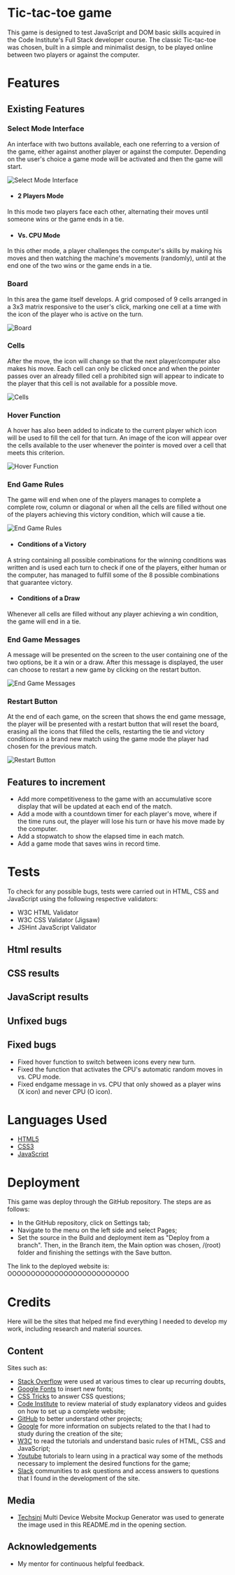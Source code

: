 # Tic-tac-toe game

This game is designed to test JavaScript and DOM basic skills acquired in the Code Institute's Full Stack developer course. The classic Tic-tac-toe was chosen, built in a simple and minimalist design, to be played online between two players or against the computer.


# Features
## Existing Features
### Select Mode Interface

An interface with two buttons available, each one referring to a version of the game, either against another player or against the computer. Depending on the user's choice a game mode will be activated and then the game will start.

![Select Mode Interface](./assets/images/select-mode-interface.JPG)

- #### 2 Players Mode
    
In this mode two players face each other, alternating their moves until someone wins or the game ends in a tie.

- #### Vs. CPU Mode

In this other mode, a player challenges the computer's skills by making his moves and then watching the machine's movements (randomly), until at the end one of the two wins or the game ends in a tie.

### Board

In this area the game itself develops. A grid composed of 9 cells arranged in a 3x3 matrix responsive to the user's click, marking one cell at a time with the icon of the player who is active on the turn.

![Board](./assets/images/board.jpg)

### Cells

After the move, the icon will change so that the next player/computer also makes his move. Each cell can only be clicked once and when the pointer passes over an already filled cell a prohibited sign will appear to indicate to the player that this cell is not available for a possible move.

![Cells](./assets/images/cells.jpg)

### Hover Function

A hover has also been added to indicate to the current player which icon will be used to fill the cell for that turn. An image of the icon will appear over the cells available to the user whenever the pointer is moved over a cell that meets this criterion.

![Hover Function](./assets/images/hover.jpg)

### End Game Rules

The game will end when one of the players manages to complete a complete row, column or diagonal or when all the cells are filled without one of the players achieving this victory condition, which will cause a tie.

![End Game Rules](./assets/images/winning-conditions.jpg)

- #### Conditions of a Victory

A string containing all possible combinations for the winning conditions was written and is used each turn to check if one of the players, either human or the computer, has managed to fulfill some of the 8 possible combinations that guarantee victory.

- #### Conditions of a Draw

Whenever all cells are filled without any player achieving a win condition, the game will end in a tie.

### End Game Messages

A message will be presented on the screen to the user containing one of the two options, be it a win or a draw. After this message is displayed, the user can choose to restart a new game by clicking on the restart button.

![End Game Messages](./assets/images/end-game-message.jpg)

### Restart Button

At the end of each game, on the screen that shows the end game message, the player will be presented with a restart button that will reset the board, erasing all the icons that filled the cells, restarting the tie and victory conditions in a brand new match using the game mode the player had chosen for the previous match.

![Restart Button](./assets/images/restart-button.jpg)

## Features to increment
- Add more competitiveness to the game with an accumulative score display that will be updated at each end of the match.
- Add a mode with a countdown timer for each player's move, where if the time runs out, the player will lose his turn or have his move made by the computer.
- Add a stopwatch to show the elapsed time in each match.
- Add a game mode that saves wins in record time.

# Tests
To check for any possible bugs, tests were carried out in HTML, CSS and JavaScript using the following respective validators:
- W3C HTML Validator
- W3C CSS Validator (Jigsaw)
- JSHint JavaScript Validator

## Html results



## CSS results



## JavaScript results



## Unfixed bugs



## Fixed bugs
- Fixed hover function to switch between icons every new turn.
- Fixed the function that activates the CPU's automatic random moves in vs. CPU mode.
- Fixed endgame message in vs. CPU that only showed as a player wins (X icon) and never CPU (O icon).


# Languages Used
- [HTML5](https://en.wikipedia.org/wiki/HTML5)
- [CSS3](https://en.wikipedia.org/wiki/CSS)
- [JavaScript](https://en.wikipedia.org/wiki/JavaScript)

# Deployment
This game was deploy through the GitHub repository. The steps are as follows:
- In the GitHub repository, click on Settings tab;
- Navigate to the menu on the left side and select Pages;
- Set the source in the Build and deployment item as "Deploy from a branch". Then, in the Branch item, the Main option was chosen, /(root) folder and finishing the settings with the Save button.

The link to the deployed website is: OOOOOOOOOOOOOOOOOOOOOOOOOO

# Credits
Here will be the sites that helped me find everything I needed to develop my work, including research and material sources.

## Content

Sites such as:
- [Stack Overflow](https://stackoverflow.co/) were used at various times to clear up recurring doubts,
- [Google Fonts](https://fonts.google.com/) to insert new fonts;
- [CSS Tricks](https://css-tricks.com/) to answer CSS questions;
- [Code Institute](https://learn.codeinstitute.net/) to review material of study explanatory videos and guides on how to set up a complete website;
- [GitHub](https://github.com/) to better understand other projects;
- [Google](https://www.google.com) for more information on subjects related to the that I had to study during the creation of the site;
- [W3C](https://www.w3.org/) to read the tutorials and understand basic rules of HTML, CSS and JavaScript;
- [Youtube](https://www.youtube.com/) tutorials to learn using in a practical way some of the methods necessary to implement the desired functions for the game;
- [Slack](https://slack.com/) communities to ask questions and access answers to questions that I found in the development of the site.

## Media

- [Techsini](https://techsini.com/multi-mockup/index.php) Multi Device Website Mockup Generator was used to generate the image used in this README.md in the opening section.

## Acknowledgements
- My mentor for continuous helpful feedback.
